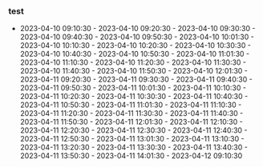 ### test
 - 2023-04-10 09:10:30 - 2023-04-10 09:20:30 - 2023-04-10 09:30:30 - 2023-04-10 09:40:30 - 2023-04-10 09:50:30 - 2023-04-10 10:01:30 - 2023-04-10 10:10:30 - 2023-04-10 10:20:30 - 2023-04-10 10:30:30 - 2023-04-10 10:40:30 - 2023-04-10 10:50:30 - 2023-04-10 11:01:30 - 2023-04-10 11:10:30 - 2023-04-10 11:20:30 - 2023-04-10 11:30:30 - 2023-04-10 11:40:30 - 2023-04-10 11:50:30 - 2023-04-10 12:01:30 - 2023-04-11 09:20:30 - 2023-04-11 09:30:30 - 2023-04-11 09:40:30 - 2023-04-11 09:50:30 - 2023-04-11 10:01:30 - 2023-04-11 10:10:30 - 2023-04-11 10:20:30 - 2023-04-11 10:30:30 - 2023-04-11 10:40:30 - 2023-04-11 10:50:30 - 2023-04-11 11:01:30 - 2023-04-11 11:10:30 - 2023-04-11 11:20:30 - 2023-04-11 11:30:30 - 2023-04-11 11:40:30 - 2023-04-11 11:50:30 - 2023-04-11 12:01:30 - 2023-04-11 12:10:30 - 2023-04-11 12:20:30 - 2023-04-11 12:30:30 - 2023-04-11 12:40:30 - 2023-04-11 12:50:30 - 2023-04-11 13:01:30 - 2023-04-11 13:10:30 - 2023-04-11 13:20:30 - 2023-04-11 13:30:30 - 2023-04-11 13:40:30 - 2023-04-11 13:50:30 - 2023-04-11 14:01:30 - 2023-04-12 09:10:30